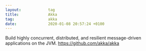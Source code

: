 ```yaml
---
layout:            tag
title:             Akka
tag:               akka
date:              2020-01-08 20:57:24 +0100
---
```


Build highly concurrent, distributed, and resilient message-driven
applications on the JVM. https://github.com/akka/akka
